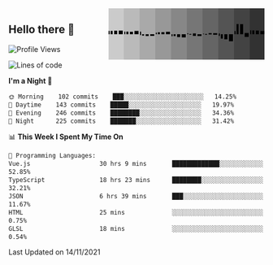 <img width="307" align="right" src="https://raw.githubusercontent.com/SubZtep/SubZtep/master/assets/eq1.gif"/>

## Hello there 👋

<!--START_SECTION:waka-->
![Profile Views](http://img.shields.io/badge/Profile%20Views-94-blue)

![Lines of code](https://img.shields.io/badge/From%20Hello%20World%20I%27ve%20Written-1.5%20million%20lines%20of%20code-blue)

**I'm a Night 🦉** 

```text
🌞 Morning    102 commits    ███░░░░░░░░░░░░░░░░░░░░░░   14.25% 
🌆 Daytime    143 commits    █████░░░░░░░░░░░░░░░░░░░░   19.97% 
🌃 Evening    246 commits    ████████░░░░░░░░░░░░░░░░░   34.36% 
🌙 Night      225 commits    ███████░░░░░░░░░░░░░░░░░░   31.42%

```


📊 **This Week I Spent My Time On** 

```text
💬 Programming Languages: 
Vue.js                   30 hrs 9 mins       █████████████░░░░░░░░░░░░   52.85% 
TypeScript               18 hrs 23 mins      ████████░░░░░░░░░░░░░░░░░   32.21% 
JSON                     6 hrs 39 mins       ███░░░░░░░░░░░░░░░░░░░░░░   11.67% 
HTML                     25 mins             ░░░░░░░░░░░░░░░░░░░░░░░░░   0.75% 
GLSL                     18 mins             ░░░░░░░░░░░░░░░░░░░░░░░░░   0.54%

```


 Last Updated on 14/11/2021
<!--END_SECTION:waka-->
